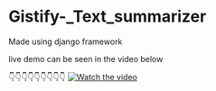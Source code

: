 # Gistify-_Text_summarizer

Made using django framework 

live demo can be seen in the video below

👇👇👇👇👇👇👇👇👇
[![Watch the video](https://img.youtube.com/vi/XrAEcYbzY5s/hqdefault.jpg)](https://www.youtube.com/watch?v=XrAEcYbzY5s)

